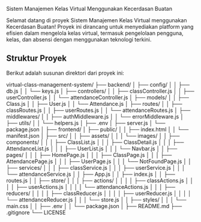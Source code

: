  Sistem Manajemen Kelas Virtual Menggunakan Kecerdasan Buatan

Selamat datang di proyek Sistem Manajemen Kelas Virtual menggunakan Kecerdasan Buatan! Proyek ini dirancang untuk menyediakan platform yang efisien dalam mengelola kelas virtual, termasuk pengelolaan pengguna, kelas, dan absensi dengan menggunakan teknologi terkini.

## Struktur Proyek

Berikut adalah susunan direktori dari proyek ini:

virtual-class-management-system/
├── backend/
│   ├── config/
│   │   ├── db.js
│   │   └── keys.js
│   ├── controllers/
│   │   ├── classController.js
│   │   ├── userController.js
│   │   └── attendanceController.js
│   ├── models/
│   │   ├── Class.js
│   │   ├── User.js
│   │   └── Attendance.js
│   ├── routes/
│   │   ├── classRoutes.js
│   │   ├── userRoutes.js
│   │   └── attendanceRoutes.js
│   ├── middlewares/
│   │   ├── authMiddleware.js
│   │   └── errorMiddleware.js
│   ├── utils/
│   │   └── helpers.js
│   ├── .env
│   ├── server.js
│   └── package.json
│
├── frontend/
│   ├── public/
│   │   ├── index.html
│   │   └── manifest.json
│   ├── src/
│   │   ├── assets/
│   │   │   └── images/
│   │   ├── components/
│   │   │   ├── ClassList.js
│   │   │   ├── ClassDetail.js
│   │   │   ├── AttendanceList.js
│   │   │   ├── UserList.js
│   │   │   └── Navbar.js
│   │   ├── pages/
│   │   │   ├── HomePage.js
│   │   │   ├── ClassPage.js
│   │   │   ├── AttendancePage.js
│   │   │   ├── UserPage.js
│   │   │   └── NotFoundPage.js
│   │   ├── services/
│   │   │   ├── classService.js
│   │   │   ├── userService.js
│   │   │   └── attendanceService.js
│   │   ├── App.js
│   │   ├── index.js
│   │   ├── routes.js
│   │   ├── store/
│   │   │   ├── actions/
│   │   │   │   ├── classActions.js
│   │   │   │   ├── userActions.js
│   │   │   │   └── attendanceActions.js
│   │   │   ├── reducers/
│   │   │   │   ├── classReducer.js
│   │   │   │   ├── userReducer.js
│   │   │   │   └── attendanceReducer.js
│   │   │   └── store.js
│   │   ├── styles/
│   │   │   └── main.css
│   │   ├── .env
│   │   └── package.json
│
├── README.md
├── .gitignore
└── LICENSE
